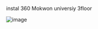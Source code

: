 instal 360 Mokwon universiy 3floor


![image](https://github.com/user-attachments/assets/fc346dcd-9b0a-436f-9ed6-6c6fa27d273d)
